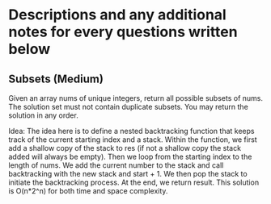 # Descriptions and any additional notes for every questions written below

## Subsets (Medium)

Given an array nums of unique integers, return all possible subsets of nums.
The solution set must not contain duplicate subsets. You may return the solution in any order.

Idea: The idea here is to define a nested backtracking function that keeps track of the current starting index and a stack. Within the function, we first add a shallow copy of the stack to res (if not a shallow copy the stack added will always be empty). Then we loop from the starting index to the length of nums. We add the current number to the stack and call backtracking with the new stack and start + 1. We then pop the stack to initiate the backtracking process. At the end, we return result. This solution is O(n*2^n) for both time and space complexity. 